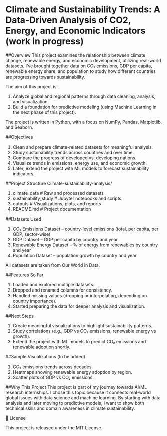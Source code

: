 # Climate and Sustainability Trends: A Data-Driven Analysis of CO2, Energy, and Economic Indicators (work in progress)

##Overview
This project examines the relationship between climate change, renewable energy, and economic development, utilizing real-world datasets.
I’ve brought together data on CO₂ emissions, GDP per capita, renewable energy share, and population to study how different countries are progressing towards sustainability.

The aim of this project is:
1. Analyze global and regional patterns through data cleaning, analysis, and visualization.
2. Build a foundation for predictive modeling (using Machine Learning in the next phase of this project).

The project is written in Python, with a focus on NumPy, Pandas, Matplotlib, and Seaborn.

##Objectives
1. Clean and prepare climate-related datasets for meaningful analysis.
2. Study sustainability trends across countries and over time.
3. Compare the progress of developed vs. developing nations.
4. Visualize trends in emissions, energy use, and economic growth.
5. Later, extend the project with ML models to forecast sustainability indicators.

##Project Structure
Climate-sustainability-analysis/
1. climate_data         # Raw and processed datasets
2. sustainability_study # Jupyter notebooks and scripts
3. outputs              # Visualizations, plots, and reports
4. README.md            # Project documentation

##Datasets Used
1. CO₂ Emissions Dataset – country-level emissions (total, per capita, per GDP, sector-wise)
2. GDP Dataset – GDP per capita by country and year
3. Renewable Energy Dataset – % of energy from renewables by country and year
4. Population Dataset – population growth by country and year

All datasets are taken from Our World in Data.

##Features So Far
1. Loaded and explored multiple datasets.
2. Dropped and renamed columns for consistency.
3. Handled missing values (dropping or interpolating, depending on country importance).
4. Started preparing the data for deeper analysis and visualization.

##Next Steps
1. Create meaningful visualizations to highlight sustainability patterns.
2. Study correlations (e.g., GDP vs CO₂ emissions, renewable energy vs growth).
3. Extend the project with ML models to predict CO₂ emissions and renewable adoption shortly.

##Sample Visualizations (to be added)
1. CO₂ emissions trends across decades.
2. Heatmaps showing renewable energy adoption by region.
3. Scatter plots of GDP vs CO₂ emissions.

##Why This Project
This project is part of my journey towards AI/ML research internships.
I chose this topic because it connects real-world global issues with data science and machine learning. By starting with data analysis and later moving to predictive models, I want to show both technical skills and domain awareness in climate sustainability.

📜 License

This project is released under the MIT License.
